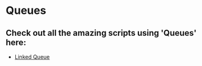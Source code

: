 # Queues

## Check out all the amazing scripts using 'Queues' here:

- [Linked Queue](https://github.com/prathimacode-hub/PyAlgo-Tree/tree/main/Queues/Linked%20Queue)



